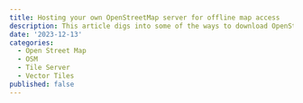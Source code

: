 ```yaml
---
title: Hosting your own OpenStreetMap server for offline map access
description: This article digs into some of the ways to download OpenStreetMap(OSM) data and serve it via your own map tile server for offline map access
date: '2023-12-13'
categories:
  - Open Street Map
  - OSM
  - Tile Server
  - Vector Tiles
published: false
---
```

